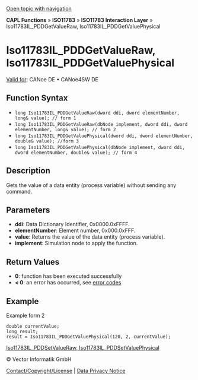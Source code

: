 [Open topic with navigation](../../../../../../CANoeDEFamily.htm#Topics/CAPLFunctions/ISO11783/ISOInteractionLayer/Functions/CAPLfunctionIso11783ILPDDGetValueRaw.md)

**CAPL Functions** » **ISO11783** » **ISO11783 Interaction Layer** » Iso11783IL_PDDGetValueRaw, Iso11783IL_PDDGetValuePhysical

# Iso11783IL_PDDGetValueRaw, Iso11783IL_PDDGetValuePhysical

[Valid for](../../../../Shared/FeatureAvailability.md): CANoe DE • CANoe4SW DE

## Function Syntax

- `long Iso11783IL_PDDGetValueRaw(dword ddi, dword elementNumber, long& value); // form 1`
- `long Iso11783IL_PDDGetValueRaw(dbNode implement, dword ddi, dword elementNumber, long& value); // form 2`
- `long Iso11783IL_PDDGetValuePhysical(dword ddi, dword elementNumber, double& value); //form 3`
- `long Iso11783IL_PDDGetValuePhysical(dbNode implement, dword ddi, dword elementNumber, double& value); // form 4`

## Description

Gets the value of a data entity (process variable) without sending any command.

## Parameters

- **ddi**: Data Dictionary Identifier, 0x0000.0xFFFF.
- **elementNumber**: Element number, 0x000.0xFFF.
- **value**: Returns the value of the data entity (process variable).
- **implement**: Simulation node to apply the function.

## Return Values

- **0**: function has been executed successfully
- **< 0**: an error has occurred, see [error codes](../../../CAPLfunctionsISOj1939ErrorCodes.md)

## Example

Example form 2

```plaintext
double currentValue;
long result;
result = Iso11783IL_PDDGetValuePhysical(120, 2, currentValue);
```

[Iso11783IL_PDDSetValueRaw, Iso11783IL_PDDSetValuePhysical](CAPLfunctionIso11783ILPDDSetValueRaw.md)

© Vector Informatik GmbH

[Contact/Copyright/License](../../../../Shared/ContactCopyrightLicense.md) | [Data Privacy Notice](https://www.vector.com/int/en/company/get-info/privacy-policy/)